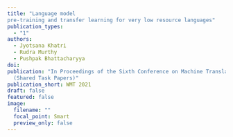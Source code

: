 ```yaml
---
title: "Language model
pre-training and transfer learning for very low resource languages"
publication_types:
  - "1"
authors:
  - Jyotsana Khatri
  - Rudra Murthy
  - Pushpak Bhattacharyya
doi:
publication: "In Proceedings of the Sixth Conference on Machine Translation
  (Shared Task Papers)"
publication_short: WMT 2021
draft: false
featured: false
image:
  filename: ""
  focal_point: Smart
  preview_only: false
---
```

